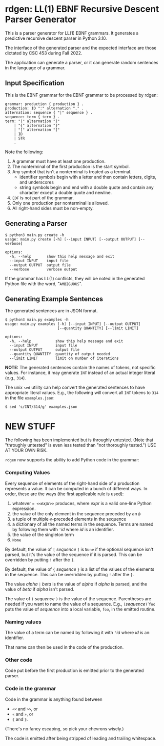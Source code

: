 # rdgen: LL(1) EBNF Recursive Descent Parser Generator

This is a parser generator for LL(1) EBNF grammars. It generates a predictive recursive descent parser in Python 3.10.

The interface of the generated parser and the expected interface are those dictated by CSC 453 during Fall 2022.

The application can generate a parser, or it can generate random sentences in the language of a grammar.

## Input Specification

This is the EBNF grammar for the EBNF grammar to be processed by rdgen:

```
grammar: production { production } .
production: ID ":" alternation "." .
alternation: sequence { "|" sequence } .
sequence: term { term } .
term: "(" alternation ")"
    | "{" alternation "}"
    | "[" alternation "]"
    | ID
    | STR
    .
```

Note the following:
1. A grammar must have at least one production.
2. The nonterminal of the first production is the start symbol.
3. Any symbol that isn't a nonterminal is treated as a terminal.
   * identifier symbols begin with a letter and then contain letters, digits, and underscores
   * string symbols begin and end with a double quote and contain any character except a double quote and newline.
4. `EOF` is not part of the grammar.
5. Only one production per nonterminal is allowed.
6. All right-hand sides must be non-empty.


## Generating a Parser

```
$ python3 main.py create -h
usage: main.py create [-h] [--input INPUT] [--output OUTPUT] [--verbose]

options:
  -h, --help       show this help message and exit
  --input INPUT    input file
  --output OUTPUT  output file
  --verbose        verbose output
```

If the grammar has LL(1) conflicts, they will be noted in the generated Python file with the word, "`AMBIGUOUS`".

## Generating Example Sentences

The generated sentences are in JSON format.




```
$ python3 main.py examples -h
usage: main.py examples [-h] [--input INPUT] [--output OUTPUT]
                        [--quantity QUANTITY] [--limit LIMIT]

options:
  -h, --help           show this help message and exit
  --input INPUT        input file
  --output OUTPUT      output file
  --quantity QUANTITY  quantity of output needed
  --limit LIMIT        limit on number of iterations
```

**NOTE:** The generated sentences contain the names of tokens, not specific values.  For instance, it may generate `INT` instead of an actual integer literal (e.g., `314`).

The unix `sed` utility can help convert the generated sentences to have appropriate literal values.  E.g., the following will convert all `INT` tokens to `314` in the file `examples.json`:

```
$ sed 's/INT/314/g' examples.json
```

# NEW STUFF

The following has been implemented but is throughly untested.  (Note that "throughly untested" is even less tested than "not thoroughly tested.")  USE AT YOUR OWN RISK.

`rdgen` now supports the ability to add Python code in the grammar:

### Computing Values

Every sequence of elements of the right-hand side of a production represents a value.  It can be computed in a bunch of different ways.  In order, these are the ways (the first applicable rule is used):

1. whatever `= <<`*expr*`>>` produces, where *expr* is a valid one-line Python expression.
2. the value of the only element in the sequence preceded by an `@`
3. a tuple of multiple `@`-preceded elements in the sequence
4. a dictionary of all the named terms in the sequence.  Terms are named by following them with `'`*id* where *id* is an identifier.
5. the value of the singleton term
6. `None`

By default, the value of `[` *sequence* `]` is `None` if the optional sequence isn't parsed, but it's the value of the sequence if it is parsed.  This can be overridden by putting `!` after the `]`.

By default, the value of `{` *sequence* `}` is a list of the values of the elements in the sequence.  This can be overridden by putting `!` after the `}`.

The value *alpha* `|` *beta* is the value of *alpha* if *alpha* is parsed, and the value of *beta* if *alpha* isn't parsed.

The value of `(` *sequence* `)` is the value of the sequence.  Parentheses are needed if you want to name the value of a sequence.  E.g., `(`*sequence*`)`'`foo` puts the value of *sequence* into a local variable, `foo`, in the emitted routine.

### Naming values

The value of a term can be named by following it with `'`*id* where *id* is an identifier.  

That name can then be used in the code of the production.

### Other code

Code put before the first production is emitted prior to the generated parser.

### Code in the grammar

Code in the grammar is anything found between

*  `<<` and `>>`, or
* `«` and  `»`, or
* `⟪` and `⟫`.

(There's no fancy escaping, so pick your chevrons wisely.)

The code is emitted after being stripped of leading and trailing whitespace.

